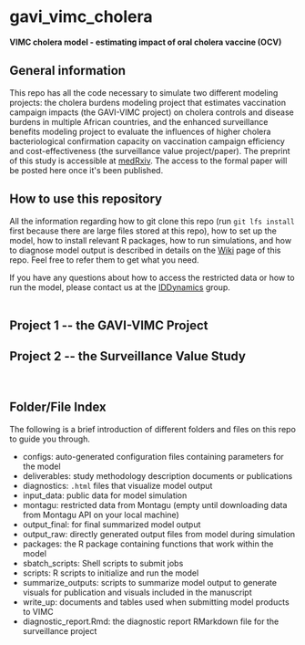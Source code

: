 # gavi_vimc_cholera
**VIMC cholera model - estimating impact of oral cholera vaccine (OCV)**

## General information
This repo has all the code necessary to simulate two different modeling projects: the cholera burdens modeling project that estimates vaccination campaign impacts (the GAVI-VIMC project) on cholera controls and disease burdens in multiple African countries, and the enhanced surveillance benefits modeling project to evaluate the influences of higher cholera bacteriological confirmation capacity on vaccination campaign efficiency and cost-effectiveness (the surveillance value project/paper). The preprint of this study is accessible at [medRxiv](https://www.medrxiv.org/content/10.1101/2022.11.25.22282776v1). The access to the formal paper will be posted here once it's been published.  

## How to use this repository 
All the information regarding how to git clone this repo (run `git lfs install` first because there are large files stored at this repo), how to set up the model, how to install relevant R packages, how to run simulations, and how to diagnose model output
is described in details on the [Wiki](https://github.com/HopkinsIDD/gavi_vimc_cholera/wiki) page of this repo. Feel free to refer them to get what you need.  

If you have any questions about how to access the restricted data or how to run the model, please contact us at the [IDDynamics](http://www.iddynamics.jhsph.edu/) group.  
  <br />


## Project 1 -- the GAVI-VIMC Project

## Project 2 -- the Surveillance Value Study
  <br />


## Folder/File Index 
The following is a brief introduction of different folders and files on this repo to guide you through.  
  * configs: auto-generated configuration files containing parameters for the model
  * deliverables: study methodology description documents or publications
  * diagnostics: `.html` files that visualize model output
  * input_data: public data for model simulation
  * montagu: restricted data from Montagu (empty until downloading data from Montagu API on your local machine)
  * output_final: for final summarized model output
  * output_raw: directly generated output files from model during simulation
  * packages: the R package containing functions that work within the model
  * sbatch_scripts: Shell scripts to submit jobs
  * scripts: R scripts to initialize and run the model
  * summarize_outputs: scripts to summarize model output to generate visuals for publication and visuals included in the manuscript 
  * write_up: documents and tables used when submitting model products to VIMC
  * diagnostic_report.Rmd: the diagnostic report RMarkdown file for the surveillance project




